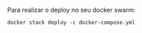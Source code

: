 Para realizar o deploy no seu docker swarm:
<p></p>
<p><code>docker stack deploy -c docker-compose.yml</code></p>